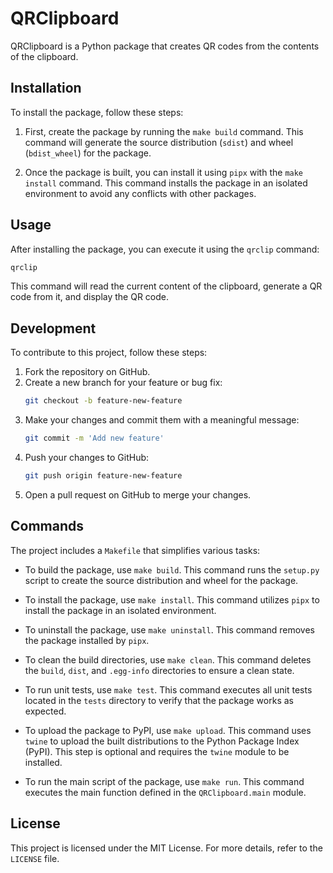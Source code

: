 # QRClipboard

QRClipboard is a Python package that creates QR codes from the contents of the clipboard.

## Installation
To install the package, follow these steps:

1. First, create the package by running the `make build` command. This command will generate the source distribution (`sdist`) and wheel (`bdist_wheel`) for the package.

2. Once the package is built, you can install it using `pipx` with the `make install` command. This command installs the package in an isolated environment to avoid any conflicts with other packages.

## Usage
After installing the package, you can execute it using the `qrclip` command:

```sh
qrclip
```

This command will read the current content of the clipboard, generate a QR code from it, and display the QR code.

## Development
To contribute to this project, follow these steps:

1. Fork the repository on GitHub.
2. Create a new branch for your feature or bug fix:
   ```sh
   git checkout -b feature-new-feature
   ```
3. Make your changes and commit them with a meaningful message:
   ```sh
   git commit -m 'Add new feature'
   ```
4. Push your changes to GitHub:
   ```sh
   git push origin feature-new-feature
   ```
5. Open a pull request on GitHub to merge your changes.

## Commands
The project includes a `Makefile` that simplifies various tasks:

- To build the package, use `make build`. This command runs the `setup.py` script to create the source distribution and wheel for the package.

- To install the package, use `make install`. This command utilizes `pipx` to install the package in an isolated environment.

- To uninstall the package, use `make uninstall`. This command removes the package installed by `pipx`.

- To clean the build directories, use `make clean`. This command deletes the `build`, `dist`, and `.egg-info` directories to ensure a clean state.

- To run unit tests, use `make test`. This command executes all unit tests located in the `tests` directory to verify that the package works as expected.

- To upload the package to PyPI, use `make upload`. This command uses `twine` to upload the built distributions to the Python Package Index (PyPI). This step is optional and requires the `twine` module to be installed.

- To run the main script of the package, use `make run`. This command executes the main function defined in the `QRClipboard.main` module.

## License
This project is licensed under the MIT License. For more details, refer to the `LICENSE` file.

